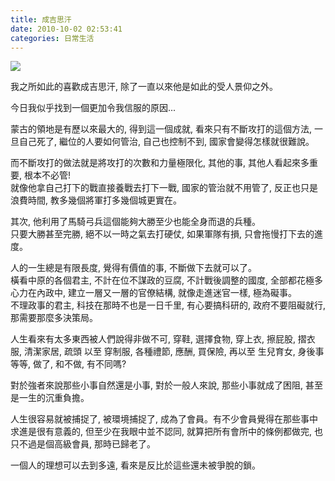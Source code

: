 ```yaml
---
title: 成吉思汗
date: 2010-10-02 02:53:41
categories: 日常生活
---
```


![](https://upload.wikimedia.org/wikipedia/commons/e/ea/Mongol_Empire_map.gif)

我之所如此的喜歡成吉思汗, 除了一直以來他是如此的受人景仰之外。

今日我似乎找到一個更加令我信服的原因...

蒙古的領地是有歷以來最大的, 得到這一個成就, 看來只有不斷攻打的這個方法, 一旦自己死了, 繼位的人要如何管治, 自己也控制不到, 國家會變得怎樣就很難說。

而不斷攻打的做法就是將攻打的次數和力量極限化, 其他的事, 其他人看起來多重要, 根本不必管!  
就像他拿自己打下的戰直接養戰去打下一戰, 國家的管治就不用管了, 反正也只是浪費時間, 教多幾個將軍打多幾個城更實在。

其次, 他利用了馬騎弓兵這個能夠大勝至少也能全身而退的兵種。  
只要大勝甚至完勝, 絕不以一時之氣去打硬仗, 如果軍隊有損, 只會拖慢打下去的進度。

人的一生總是有限長度, 覺得有價值的事, 不斷做下去就可以了。  
橫看中原的各個君主, 不計在位不謀政的豆腐, 不計戰後調整的國度, 全部都花極多心力在內政中, 建立一層又一層的官僚結構, 就像走進迷官一樣, 極為礙事。  
不理政事的君主, 科技在那時不也是一日千里, 有心要搞科研的, 政府不要阻礙就行, 那需要那麼多決策局。

人生看來有太多東西被人們說得非做不可, 穿鞋, 選擇食物, 穿上衣, 擦屁股, 摺衣服, 清潔家居, 疏頭 以至 穿制服, 各種禮節, 應酬, 買保險, 再以至 生兒育女, 身後事 等等, 做了, 和不做, 有不同嗎?

對於強者來說那些小事自然還是小事, 對於一般人來說, 那些小事就成了困阻, 甚至是一生的沉重負擔。

人生很容易就被捕捉了, 被環境捕捉了, 成為了會員。有不少會員覺得在那些事中求進是很有意義的, 但至少在我眼中並不認同, 就算把所有會所中的條例都做完, 也只不過是個高級會員, 那時已歸老了。

一個人的理想可以去到多遠, 看來是反比於這些還未被爭脫的鎖。